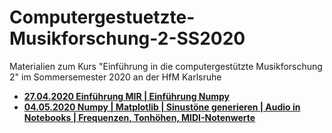 # Computergestuetzte-Musikforschung-2-SS2020
Materialien zum Kurs "Einführung in die computergestützte Musikforschung 2" im Sommersemester 2020 an der HfM Karlsruhe


- **[27.04.2020 Einführung MIR | Einführung Numpy](/01/)**
- **[04.05.2020 Numpy | Matplotlib | Sinustöne generieren | Audio in Notebooks | Frequenzen, Tonhöhen, MIDI-Notenwerte](/02/)**